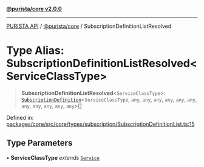 [**@purista/core v2.0.0**](../README.md)

***

[PURISTA API](../../../packages.md) / [@purista/core](../README.md) / SubscriptionDefinitionListResolved

# Type Alias: SubscriptionDefinitionListResolved\<ServiceClassType\>

> **SubscriptionDefinitionListResolved**\<`ServiceClassType`\>: [`SubscriptionDefinition`](SubscriptionDefinition.md)\<`ServiceClassType`, `any`, `any`, `any`, `any`, `any`, `any`, `any`, `any`, `any`, `any`, `any`\>[]

Defined in: [packages/core/src/core/types/subscription/SubscriptionDefinitionList.ts:15](https://github.com/puristajs/purista/blob/master/packages/core/src/core/types/subscription/SubscriptionDefinitionList.ts#L15)

## Type Parameters

• **ServiceClassType** *extends* [`Service`](../classes/Service.md)
